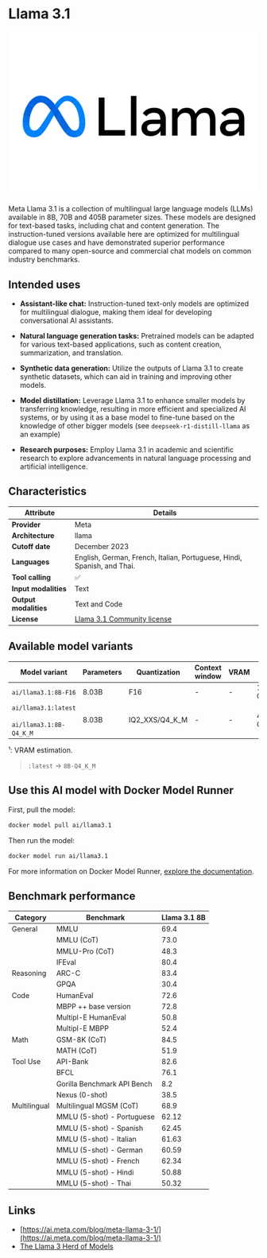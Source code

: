 # Llama 3.1

![logo](https://github.com/docker/model-cards/raw/refs/heads/main/logos/meta-280x184-overview@2x.svg)

​Meta Llama 3.1 is a collection of multilingual large language models (LLMs) available in 8B, 70B and 405B parameter sizes. These models are designed for text-based tasks, including chat and content generation. The instruction-tuned versions available here are optimized for multilingual dialogue use cases and have demonstrated superior performance compared to many open-source and commercial chat models on common industry benchmarks. 

## Intended uses

- **Assistant-like chat:** Instruction-tuned text-only models are optimized for multilingual dialogue, making them ideal for developing conversational AI assistants. ​

- **Natural language generation tasks:** Pretrained models can be adapted for various text-based applications, such as content creation, summarization, and translation. ​

- **Synthetic data generation:** Utilize the outputs of Llama 3.1 to create synthetic datasets, which can aid in training and improving other models. ​

- **Model distillation:** Leverage Llama 3.1 to enhance smaller models by transferring knowledge, resulting in more efficient and specialized AI systems, or by using it as a base model to fine-tune based on the knowledge of other bigger models (see `deepseek-r1-distill-llama` as an example) ​

- **Research purposes:** Employ Llama 3.1 in academic and scientific research to explore advancements in natural language processing and artificial intelligence. 

## Characteristics

| Attribute             | Details        |
|---------------------- |----------------|
| **Provider**          | Meta           |
| **Architecture**      | llama          |
| **Cutoff date**       | December 2023  |
| **Languages**         | English, German, French, Italian, Portuguese, Hindi, Spanish, and Thai.|
| **Tool calling**      | ✅             |
| **Input modalities**  | Text           |
| **Output modalities** | Text and Code  |
| **License**           | [Llama 3.1 Community license](https://github.com/meta-llama/llama-models/blob/main/models/llama3_1/LICENSE)|

## Available model variants

| Model variant | Parameters | Quantization | Context window | VRAM | Size |
|---------------|------------|--------------|----------------|------|-------|
| `ai/llama3.1:8B-F16` | 8.03B | F16 | - | - | 16.07 GB |
| `ai/llama3.1:latest`<br><br>`ai/llama3.1:8B-Q4_K_M` | 8.03B | IQ2_XXS/Q4_K_M | - | - | 4.92 GB |

¹: VRAM estimation.

> `:latest` → `8B-Q4_K_M`

## Use this AI model with Docker Model Runner

First, pull the model:

```bash
docker model pull ai/llama3.1
```

Then run the model:

```bash
docker model run ai/llama3.1
```

For more information on Docker Model Runner, [explore the documentation](https://docs.docker.com/desktop/features/model-runner/).

## Benchmark performance

| Category    | Benchmark                    | Llama 3.1 8B |
|-------------|------------------------------|--------------|
| General     | MMLU                         | 69.4         |
|             | MMLU (CoT)                   | 73.0         |
|             | MMLU-Pro (CoT)               | 48.3         |
|             | IFEval                       | 80.4         |
| Reasoning   | ARC-C                        | 83.4         |
|             | GPQA                         | 30.4         |
| Code        | HumanEval                    | 72.6         |
|             | MBPP ++ base version         | 72.8         |
|             | Multipl-E HumanEval          | 50.8         |
|             | Multipl-E MBPP               | 52.4         |
| Math        | GSM-8K (CoT)                 | 84.5         |
|             | MATH (CoT)                   | 51.9         |
| Tool Use    | API-Bank                     | 82.6         |
|             | BFCL                         | 76.1         |
|             | Gorilla Benchmark API Bench  | 8.2          |
|             | Nexus (0-shot)               | 38.5         |
| Multilingual| Multilingual MGSM (CoT)      | 68.9         |
|             | MMLU (5-shot) - Portuguese   | 62.12        |
|             | MMLU (5-shot) - Spanish      | 62.45        |
|             | MMLU (5-shot) - Italian      | 61.63        |
|             | MMLU (5-shot) - German       | 60.59        |
|             | MMLU (5-shot) - French       | 62.34        |
|             | MMLU (5-shot) - Hindi        | 50.88        |
|             | MMLU (5-shot) - Thai         | 50.32        |

## Links
- [https://ai.meta.com/blog/meta-llama-3-1/](https://ai.meta.com/blog/meta-llama-3-1/)
- [The Llama 3 Herd of Models](https://arxiv.org/pdf/2407.21783)
